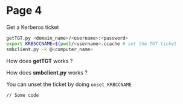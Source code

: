 # Page 4

Get a Kerberos ticket

```bash
getTGT.py <domain_name>/<username>:<password>
export KRB5CCNAME=$(pwd)/<username>.ccache # set the TGT ticket
smbclient.py -k @<computer_name>
```

How does **getTGT** works ?

How does **smbclient.py** works ?



You can unset the ticket by doing `unset KRBCCNAME`



```
// Some code
```



